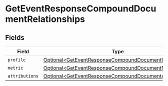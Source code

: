 # GetEventResponseCompoundDocumentRelationships


## Fields

| Field                                                                                                                              | Type                                                                                                                               | Required                                                                                                                           | Description                                                                                                                        |
| ---------------------------------------------------------------------------------------------------------------------------------- | ---------------------------------------------------------------------------------------------------------------------------------- | ---------------------------------------------------------------------------------------------------------------------------------- | ---------------------------------------------------------------------------------------------------------------------------------- |
| `profile`                                                                                                                          | [Optional\<GetEventResponseCompoundDocumentProfile>](../../models/components/GetEventResponseCompoundDocumentProfile.md)           | :heavy_minus_sign:                                                                                                                 | N/A                                                                                                                                |
| `metric`                                                                                                                           | [Optional\<GetEventResponseCompoundDocumentMetric>](../../models/components/GetEventResponseCompoundDocumentMetric.md)             | :heavy_minus_sign:                                                                                                                 | N/A                                                                                                                                |
| `attributions`                                                                                                                     | [Optional\<GetEventResponseCompoundDocumentAttributions>](../../models/components/GetEventResponseCompoundDocumentAttributions.md) | :heavy_minus_sign:                                                                                                                 | N/A                                                                                                                                |